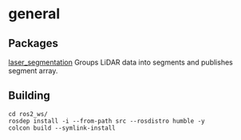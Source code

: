 # general

## Packages
[laser_segmentation](#laser_segmentation)
Groups LiDAR data into segments and publishes segment array.


## Building

	cd ros2_ws/
	rosdep install -i --from-path src --rosdistro humble -y
	colcon build --symlink-install

 
